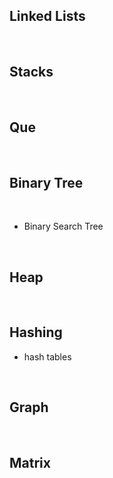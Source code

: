 ## Linked Lists 

<br>

## Stacks 

<br>

## Que

<br>

## Binary Tree

<br>

* Binary Search Tree

<br>

## Heap

<br>

## Hashing 

* hash tables

<br>

## Graph

<br>

## Matrix
